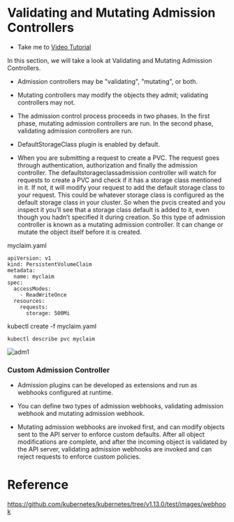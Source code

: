 # Validating and Mutating Admission Controllers

  - Take me to [Video Tutorial](https://kodekloud.com/topic/validating-and-mutating-admission-controllers/)

In this section, we will take a look at Validating and Mutating Admission Controllers.

  - Admission controllers may be "validating", "mutating", or both.

  - Mutating controllers may modify the objects they admit; validating controllers may not.

  - The admission control process proceeds in two phases. In the first phase, mutating admission controllers are run. In the second phase, validating admission controllers are run.

  - DefaultStorageClass plugin is enabled by default.

  - When you are submitting a request to create a PVC. The request goes through authentication, authorization and finally the admission controller. The defaultstorageclassadmission controller will watch for requests to create a PVC and check if it has a storage class mentioned in it. If not, it will modify your request to add the default storage class to your request. This could be whatever storage class is configured as the default storage class in your cluster. So when the pvcis created and you inspect it you’ll see that a storage class default is added to it, even though you hadn’t specified it during creation. So this type of admission controller is known as a mutating admission controller. It can change or mutate the object itself before it is created.

myclaim.yaml

    apiVersion: v1
    kind: PersistentVolumeClaim
    metadata:
      name: myclaim
    spec:
      accessModes:
        - ReadWriteOnce
      resources:
        requests:
          storage: 500Mi  



  kubectl create -f myclaim.yaml

    kubectl describe pvc myclaim

  ![adm1](../../images/adm1.png)


### Custom Admission Controller

 - Admission plugins can be developed as extensions and run as webhooks configured at runtime.

 -  You can define two types of admission webhooks, validating admission webhook and mutating admission webhook.

 - Mutating admission webhooks are invoked first, and can modify objects sent to the API server to enforce custom defaults. After all object modifications are complete, and after the incoming object is validated by the API server, validating admission webhooks are invoked and can reject requests to enforce custom policies.


 # Reference

 https://github.com/kubernetes/kubernetes/tree/v1.13.0/test/images/webhook
